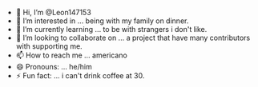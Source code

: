 - 👋 Hi, I’m @Leon147153
- 👀 I’m interested in ... being with my family on dinner.
- 🌱 I’m currently learning ... to be with strangers i don't like. 
- 💞️ I’m looking to collaborate on ... a project that have many contributors with supporting me.
- 📫 How to reach me ... americano
- 😄 Pronouns: ... he/him
- ⚡ Fun fact: ... i can't drink coffee at 30.

<!---
Leon147153/Leon147153 is a ✨ special ✨ repository because its `README.md` (this file) appears on your GitHub profile.
You can click the Preview link to take a look at your changes.
--->
